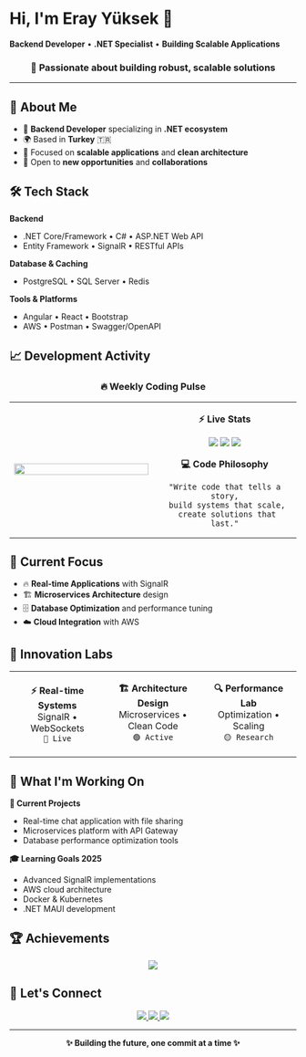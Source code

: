 # Hi, I'm Eray Yüksek 👋

**Backend Developer** • **.NET Specialist** • **Building Scalable Applications**

<div align="center">
  
### 🎯 **Passionate about building robust, scalable solutions**

</div>

---

## 🚀 About Me

- 💼 **Backend Developer** specializing in **.NET ecosystem**
- 🌍 Based in **Turkey** 🇹🇷
- 🎯 Focused on **scalable applications** and **clean architecture**
- 📧 Open to **new opportunities** and **collaborations**

## 🛠️ Tech Stack

**Backend**
- .NET Core/Framework • C# • ASP.NET Web API
- Entity Framework • SignalR • RESTful APIs

**Database & Caching**
- PostgreSQL • SQL Server • Redis

**Tools & Platforms**
- Angular • React • Bootstrap
- AWS • Postman • Swagger/OpenAPI

## 📈 Development Activity

<div align="center">

### 🔥 Weekly Coding Pulse

<table width="100%">
<tr>
<td align="center" width="50%">

<img src="https://github-readme-activity-graph.vercel.app/graph?username=ErayYuksek&theme=react-dark&bg_color=0D1117&color=58A6FF&line=1F6FEB&point=F85149&area=true&hide_border=true&custom_title=Weekly%20Commit%20Activity%20📊" width="100%" />

</td>
<td align="center" width="50%">

**⚡ Live Stats**

<img src="https://img.shields.io/github/commit-activity/w/ErayYuksek/ErayYuksek?style=for-the-badge&logo=git&logoColor=white&label=This%20Week&color=58A6FF&labelColor=0D1117" />

<img src="https://img.shields.io/github/last-commit/ErayYuksek/ErayYuksek?style=for-the-badge&logo=github&logoColor=white&label=Last%20Push&color=F85149&labelColor=0D1117" />

<img src="https://img.shields.io/github/followers/ErayYuksek?style=for-the-badge&logo=github&logoColor=white&label=Followers&color=FFA500&labelColor=0D1117" />

**💻 Code Philosophy**
```
"Write code that tells a story,
 build systems that scale,
 create solutions that last."
```

</td>
</tr>
</table>

</div>

## 🎯 Current Focus

- 🔥 **Real-time Applications** with SignalR
- 🏗️ **Microservices Architecture** design
- 🗄️ **Database Optimization** and performance tuning
- ☁️ **Cloud Integration** with AWS

## 🚀 Innovation Labs

<div align="center">

<table width="100%">
<tr>
<td align="center" width="33%">

**⚡ Real-time Systems**  
SignalR • WebSockets  
`🔴 Live`

</td>
<td align="center" width="33%">

**🏗️ Architecture Design**  
Microservices • Clean Code  
`🟢 Active`

</td>
<td align="center" width="33%">

**🔍 Performance Lab**  
Optimization • Scaling  
`🟡 Research`

</td>
</tr>
</table>

</div>

## 💼 What I'm Working On

**🚀 Current Projects**
- Real-time chat application with file sharing
- Microservices platform with API Gateway
- Database performance optimization tools

**🎓 Learning Goals 2025**
- Advanced SignalR implementations
- AWS cloud architecture
- Docker & Kubernetes
- .NET MAUI development

## 🏆 Achievements

<div align="center">
  <img src="https://github-profile-trophy.vercel.app/?username=ErayYuksek&theme=react&no-frame=true&no-bg=true&margin-w=4&row=1&column=6" />
</div>

## 🤝 Let's Connect

<div align="center">
  <a href="https://www.linkedin.com/in/eray-y-6a671a322/">
    <img src="https://img.shields.io/badge/LinkedIn-0077B5?style=for-the-badge&logo=linkedin&logoColor=white" />
  </a>
  <a href="https://github.com/ErayYuksek">
    <img src="https://img.shields.io/badge/GitHub-100000?style=for-the-badge&logo=github&logoColor=white" />
  </a>
  <a href="mailto:eray@example.com">
    <img src="https://img.shields.io/badge/Email-D14836?style=for-the-badge&logo=gmail&logoColor=white" />
  </a>
</div>

---

<div align="center">
  <strong>✨ Building the future, one commit at a time ✨</strong>
</div>
